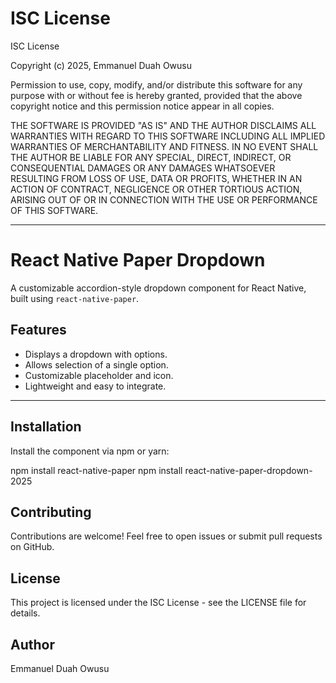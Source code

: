 # ISC License

ISC License

Copyright (c) 2025, Emmanuel Duah Owusu

Permission to use, copy, modify, and/or distribute this software for any purpose with or without fee is hereby granted, provided that the above copyright notice and this permission notice appear in all copies.

THE SOFTWARE IS PROVIDED "AS IS" AND THE AUTHOR DISCLAIMS ALL WARRANTIES WITH REGARD TO THIS SOFTWARE INCLUDING ALL IMPLIED WARRANTIES OF MERCHANTABILITY AND FITNESS. IN NO EVENT SHALL THE AUTHOR BE LIABLE FOR ANY SPECIAL, DIRECT, INDIRECT, OR CONSEQUENTIAL DAMAGES OR ANY DAMAGES WHATSOEVER RESULTING FROM LOSS OF USE, DATA OR PROFITS, WHETHER IN AN ACTION OF CONTRACT, NEGLIGENCE OR OTHER TORTIOUS ACTION, ARISING OUT OF OR IN CONNECTION WITH THE USE OR PERFORMANCE OF THIS SOFTWARE.

---

# React Native Paper Dropdown

A customizable accordion-style dropdown component for React Native, built using `react-native-paper`.

## Features
- Displays a dropdown with options.
- Allows selection of a single option.
- Customizable placeholder and icon.
- Lightweight and easy to integrate.

---

## Installation

Install the component via npm or yarn:


npm install react-native-paper
npm install react-native-paper-dropdown-2025


## Contributing
Contributions are welcome! Feel free to open issues or submit pull requests on GitHub.

## License
This project is licensed under the ISC License - see the LICENSE file for details.

## Author
Emmanuel Duah Owusu

